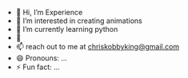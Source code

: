 - 👋 Hi, I’m Experience
- 👀 I’m interested in creating animations
- 🌱 I’m currently learning python
- 💞
- 📫 reach out to me at chriskobbyking@gmail.com
- 😄 Pronouns: ...
- ⚡ Fun fact: ...

<!---
chriskobby73/chriskobby73 is a ✨ special ✨ repository because its `README.md` (this file) appears on your GitHub profile.
You can click the Preview link to take a look at your changes.
--->

